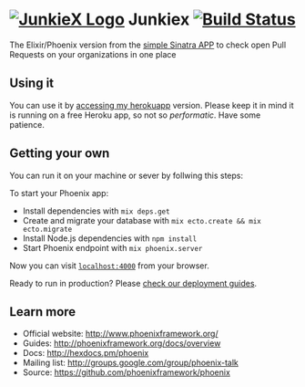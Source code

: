 # [![JunkieX Logo](https://dl.dropboxusercontent.com/u/20643759/junkiex_new_logo_lines.png)](https://junkiex.herokuapp.com) Junkiex [![Build Status](https://semaphoreci.com/api/v1/leomilrib/junkiex/branches/master/badge.svg)](https://semaphoreci.com/leomilrib/junkiex)

The Elixir/Phoenix version from the [simple Sinatra APP](https://github.com/leomilrib/junkie) to check open Pull Requests on your organizations in one place

## Using it
You can use it by [accessing my herokuapp](http://junkiex.herokuapp.com/) version. Please keep it in mind it is running on a free Heroku app, so not so _performatic_. Have some patience.

## Getting your own
You can run it on your machine or sever by follwing this steps:

To start your Phoenix app:

  * Install dependencies with `mix deps.get`
  * Create and migrate your database with `mix ecto.create && mix ecto.migrate`
  * Install Node.js dependencies with `npm install`
  * Start Phoenix endpoint with `mix phoenix.server`

Now you can visit [`localhost:4000`](http://localhost:4000) from your browser.

Ready to run in production? Please [check our deployment guides](http://www.phoenixframework.org/docs/deployment).

## Learn more

  * Official website: http://www.phoenixframework.org/
  * Guides: http://phoenixframework.org/docs/overview
  * Docs: http://hexdocs.pm/phoenix
  * Mailing list: http://groups.google.com/group/phoenix-talk
  * Source: https://github.com/phoenixframework/phoenix
